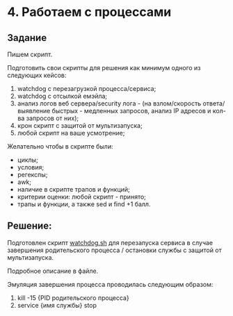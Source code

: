 # 4. Работаем с процессами
## Задание

Пишем скрипт.

Подготовить свои скрипты для решения как минимум одного из следующих кейсов:

1) watchdog с перезагрузкой процесса/сервиса;
2) watchdog с отсылкой емэйла;
3) анализ логов веб сервера/security лога - (на взлом/скорость ответа/выявление быстрых - медленных запросов, анализ IP адресов и кол-ва запросов от них);
4) крон скрипт с защитой от мультизапуска;
5) любой скрипт на ваше усмотрение;

Желательно чтобы в скрипте были:
- циклы;
- условия;
- регекспы;
- awk;
- наличие в скрипте трапов и функций;
- критерии оценки: любой скрипт - принято;
- трапы и функции, а также sed и find +1 балл.

## Решение:

Подготовлен скрипт [watchdog.sh](watchdog.sh) для перезапуска сервиса в случае завершения родительского процесса / остановки службы с защитой от мультизапуска. 

Подробное описание в файле.

Эмуляция завершения процесса проводилась следующим образом:
1) kill -15 {PID родительского процесса}
2) service {имя службы} stop